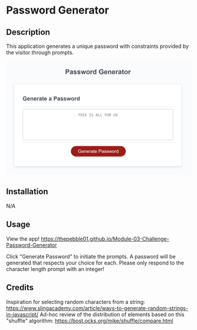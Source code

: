# Password Generator

## Description

This application generates a unique password with constraints provided by the visitor through prompts.

![Image of Password Generator With Readable Random String That Was Magically Generated When The Developer Was Testing](assets/images/password-generator-readme.png?raw=true)

## Installation

N/A

## Usage

View the app!
https://thepebble01.github.io/Module-03-Challenge-Password-Generator

Click "Generate Password" to initiate the prompts. A password will be generated that respects your choice for each. Please only respond to the character length prompt with an integer!

## Credits

Inspiration for selecting random characters from a string: https://www.slingacademy.com/article/ways-to-generate-random-strings-in-javascript/
Ad-hoc review of the distribution of elements based on this "shuffle" algorithm: https://bost.ocks.org/mike/shuffle/compare.html
